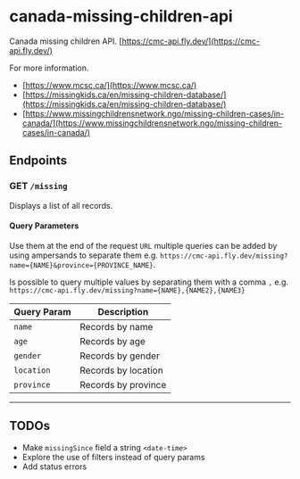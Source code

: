 # canada-missing-children-api
Canada missing children API.
[https://cmc-api.fly.dev/](https://cmc-api.fly.dev/)

For more information.

- [https://www.mcsc.ca/](https://www.mcsc.ca/)
- [https://missingkids.ca/en/missing-children-database/](https://missingkids.ca/en/missing-children-database/)
- [https://www.missingchildrensnetwork.ngo/missing-children-cases/in-canada/](https://www.missingchildrensnetwork.ngo/missing-children-cases/in-canada/)

## Endpoints

### GET `/missing`
Displays a list of all records.

#### Query Parameters
Use them at the end of the request `URL` multiple queries can be added by using ampersands to separate them e.g. `https://cmc-api.fly.dev/missing?name={NAME}&province={PROVINCE_NAME}`.

Is possible to query multiple values by separating them with a comma `,` e.g. `https://cmc-api.fly.dev/missing?name={NAME},{NAME2},{NAME3}`

| Query Param | Description |
|-----|-----|
| `name` | Records by name |
| `age` | Records by age |
| `gender` | Records by gender |
| `location` | Records by location |
| `province` | Records by province |

---

## TODOs

- Make `missingSince` field a string `<date-time>`
- Explore the use of filters instead of query params
- Add status errors
